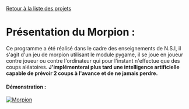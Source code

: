 [Retour à la liste des projets](../../../projets/blob/main/README.md)

# Présentation du Morpion :

Ce programme a été réalisé dans le cadre des enseignements de N.S.I, il s'agit d'un jeu de morpion utilisant le module pygame, il se joue en joueur contre joueur ou contre l'ordinateur qui pour l'instant n'effectue que des coups aléatoires.
__J'implémenterai plus tard une intelligence artificielle capable de prévoir 2 coups à l'avance et de ne jamais perdre.__

#### Démonstration :

[![Morpion](https://yt-embed.herokuapp.com/embed?v=p8xeZsrKp_I)](https://www.youtube.com/embed/p8xeZsrKp_I "Morpion")
